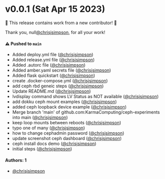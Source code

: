 # v0.0.1 (Sat Apr 15 2023)

:tada: This release contains work from a new contributor! :tada:

Thank you, null[@chrisjsimpson](https://github.com/chrisjsimpson), for all your work!

#### ⚠️ Pushed to `main`

- Added deploy.yml file ([@chrisjsimpson](https://github.com/chrisjsimpson))
- Added release.yml file ([@chrisjsimpson](https://github.com/chrisjsimpson))
- Added .autorc file ([@chrisjsimpson](https://github.com/chrisjsimpson))
- Added amber.yaml secrets file ([@chrisjsimpson](https://github.com/chrisjsimpson))
- Added flask quickstart ([@chrisjsimpson](https://github.com/chrisjsimpson))
- create .docker-compose.yml ([@chrisjsimpson](https://github.com/chrisjsimpson))
- add ceph rbd geneic steps ([@chrisjsimpson](https://github.com/chrisjsimpson))
- Update README.md ([@chrisjsimpson](https://github.com/chrisjsimpson))
- lvdisplay command shows LV Status as NOT available ([@chrisjsimpson](https://github.com/chrisjsimpson))
- add dokku ceph mount examples ([@chrisjsimpson](https://github.com/chrisjsimpson))
- added ceph loopback device example ([@chrisjsimpson](https://github.com/chrisjsimpson))
- Merge branch 'main' of github.com:KarmaComputing/ceph-experiments into main ([@chrisjsimpson](https://github.com/chrisjsimpson))
- keep loop mounts between reboots ([@chrisjsimpson](https://github.com/chrisjsimpson))
- typo one of many ([@chrisjsimpson](https://github.com/chrisjsimpson))
- how to change cephadmin password ([@chrisjsimpson](https://github.com/chrisjsimpson))
- update screenshot ceph dashboard ([@chrisjsimpson](https://github.com/chrisjsimpson))
- ceph install docs demo ([@chrisjsimpson](https://github.com/chrisjsimpson))
- initial steps ([@chrisjsimpson](https://github.com/chrisjsimpson))

#### Authors: 1

- [@chrisjsimpson](https://github.com/chrisjsimpson)
